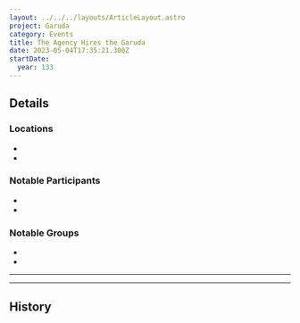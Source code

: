 ```yaml
---
layout: ../../../layouts/ArticleLayout.astro
project: Garuda
category: Events
title: The Agency Hires the Garuda
date: 2023-05-04T17:35:21.300Z
startDate:
  year: 133
---
```

## Details

### Locations
* 
* 

### Notable Participants
* 
* 

### Notable Groups  
* 
* 

[use double horizontal rule to add a details pane]::
_____
_____

## History

